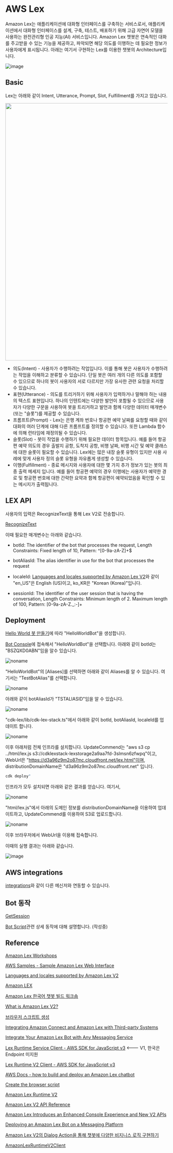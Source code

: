 # AWS Lex

Amazon Lex는 애플리케이션에 대화형 인터페이스를 구축하는 서비스로서, 애플리케이션에서 대화형 인터페이스를 설계, 구축, 테스트, 배포하기 위해 고급 자연어 모델을 사용하는 완전관리형 인공 지능(AI) 서비스입니다. Amazon Lex 챗봇은 연속적인 대화를 주고받을 수 있는 기능을 제공하고, 파악되면 해당 의도를 이행하는 데 필요한 정보가 사용자에게 표시됩니다. 아래는 여기서 구현하는 Lex를 이용한 챗봇의 Architecture입니다.

![image](https://user-images.githubusercontent.com/52392004/223068742-b90a6907-4313-4142-b343-22915621023f.png)


## Basic

Lex는 아래와 같이 Intent, Utterance, Prompt, Slot, Fulfillment를 가지고 있습니다. 

<img src="https://user-images.githubusercontent.com/52392004/218343904-386e6061-3882-4765-81a5-9ef7237628bd.png" width="800">

- 의도(Intent) - 사용자가 수행하려는 작업입니다. 이를 통해 봇은 사용자가 수행하려는 작업을 이해하고 분류할 수 있습니다. 단일 봇은 여러 개의 다른 의도를 포함할 수 있으므로 하나의 봇이 사용자의 서로 다르지만 가장 유사한 관련 요청을 처리할 수 있습니다.
- 표현(Utterance) - 의도를 트리거하기 위해 사용자가 입력하거나 말해야 하는 내용의 텍스트 표현입니다. 하나의 인텐트에는 다양한 발언이 포함될 수 있으므로 사용자가 다양한 구문을 사용하여 봇을 트리거하고 발언과 함께 다양한 데이터 매개변수(또는 "슬롯")를 제공할 수 있습니다.
- 프롬프트(Prompt) - Lex는 은행 계좌 번호나 항공편 예약 날짜를 요청할 때와 같이 대화의 여러 단계에 대해 다른 프롬프트를 정의할 수 있습니다. 또한 Lambda 함수에 의해 런타임에 재정의될 수 있습니다.
- 슬롯(Slot) - 봇이 작업을 수행하기 위해 필요한 데이터 항목입니다. 예를 들어 항공편 예약 의도의 경우 출발지 공항, 도착지 공항, 비행 날짜, 비행 시간 및 예약 클래스에 대한 슬롯이 필요할 수 있습니다. Lex에는 많은 내장 슬롯 유형이 있지만 사용 사례에 맞게 사용자 정의 슬롯 유형을 자유롭게 생성할 수 있습니다.
- 이행(Fulfillment) - 종료 메시지와 사용자에 대한 몇 가지 추가 정보가 있는 봇의 최종 출력 메세지 입니다. 예를 들어 항공편 예약의 경우 이행에는 사용자가 예약한 경로 및 항공편 번호에 대한 간략한 요약과 함께 항공편이 예약되었음을 확인할 수 있는 메시지가 출력됩니다.

## LEX API

사용자의 입력은 RecognizeText을 통해 Lex V2로 전송합니다.

[RecognizeText](https://docs.aws.amazon.com/lexv2/latest/APIReference/API_runtime_RecognizeText.html)

이때 필요한 매개변수는 아래와 같습니다. 

- botId: The identifier of the bot that processes the request, Length Constraints: Fixed length of 10, Pattern: ^[0-9a-zA-Z]+$

- botAliasId: The alias identifier in use for the bot that processes the request

- localeId: [Languages and locales supported by Amazon Lex V2](https://docs.aws.amazon.com/lexv2/latest/dg/how-languages.html)와 같이 "en_US"은 English (US)이고, ko_KR은 "Korean (Korea)"입니다.

- sessionId: The identifier of the user session that is having the conversation, Length Constraints: Minimum length of 2. Maximum length of 100, Pattern: [0-9a-zA-Z._:-]+

## Deployment

[Hello World 봇 만들기](https://github.com/aws-samples/aws-ai-ml-workshop-kr/blob/master/aiservices/lex-korean-workshop/HelloWorldBot.md)에 따라 "HelloWorldBot"을 생성합니다.

[Bot Console](https://ap-northeast-2.console.aws.amazon.com/lexv2/home?region=ap-northeast-2#bots)에 접속해서 "HelloWorldBot"을 선택합니다. 아래와 같이 botId는 "BSZQXD0ABN"임을 알수 있습니다. 

![noname](https://user-images.githubusercontent.com/52392004/223062399-20861e92-0afb-43b6-bb33-8b10c8f2cee8.png)

"HelloWorldBot"의 [Aliases]를 선택하면 아래와 같이 Aliases를 알 수 있습니다. 여기서는 "TestBotAlias"를 선택합니다. 

![noname](https://user-images.githubusercontent.com/52392004/223062755-28f9f6dc-0e25-4117-9c75-4cea2221e9d5.png)

아래와 같이 botAliasId가 "TSTALIASID"임을 알 수 있습니다.

![noname](https://user-images.githubusercontent.com/52392004/223063139-8b3c78df-fdf0-45b3-ba24-55b1ef33b8c4.png)


"cdk-lex/lib/cdk-lex-stack.ts"에서 아래와 같이 botId, botAliasId, localeId를 업데이트 합니다. 

![noname](https://user-images.githubusercontent.com/52392004/223064111-7bd6f9ae-745b-45df-9c1b-7d38d7351bec.png)

이후 아래처럼 전체 인프라를 설치합니다. UpdateCommend는 "aws s3 cp ../html/lex.js s3://cdklexstack-lexstorage2a9aa7fd-3slmsn6zfwpq"이고, WebUrl은 "https://d3a96z9m2o87mc.cloudfront.net/lex.html"이며, distributionDomainName은 "d3a96z9m2o87mc.cloudfront.net" 입니다. 

```java
cdk deploy"
```

인프라가 모두 설치되면 아래와 같은 결과를 얻습니다. 여기서, 

![noname](https://user-images.githubusercontent.com/52392004/223064980-59c3ea1b-3681-45d6-9a13-8631caf6f3d4.png)



"html/lex.js"에서 아래의 도메인 정보를 distributionDomainName을 이용하여 업데이트하고, UpdateCommend를 이용하여 S3로 업로드합니다.

![noname](https://user-images.githubusercontent.com/52392004/223065821-c3cb3b3d-b8ad-4cfa-a9a5-ac1d9065398e.png)

이후 브라우저에서 WebUrl을 이용해 접속합니다. 

이때의 실행 결과는 아래와 같습니다.

![image](https://user-images.githubusercontent.com/52392004/223067007-a74b18d3-9ba9-4280-99e0-b669f309b172.png)



## AWS integrations

[integrations](https://github.com/kyopark2014/aws-lex/blob/main/integrations.md)와 같이 다른 메신저와 연동할 수 있습니다. 

## Bot 동작

[GetSession](https://docs.aws.amazon.com/lex/latest/dg/API_runtime_GetSession.html)

[Bot Script](https://github.com/kyopark2014/aws-lex/blob/main/bot-script.md)관련 상세 동작에 대해 설명합니다. (작성중)

## Reference

[Amazon Lex Workshops](https://catalog.us-east-1.prod.workshops.aws/workshops/94f60d43-15b7-45f4-bbbc-17889ae64ea0/en-US)

[AWS Samples - Sample Amazon Lex Web Interface](https://github.com/aws-samples/aws-lex-web-ui)

[Languages and locales supported by Amazon Lex V2](https://docs.aws.amazon.com/lexv2/latest/dg/how-languages.html)


[Amazon LEX](https://github.com/rashimparmar/AWS-LEX)

[Amazon Lex 한국어 챗봇 빌드 워크숍](https://github.com/aws-samples/aws-ai-ml-workshop-kr/blob/master/aiservices/lex-korean-workshop/README.md)

[What is Amazon Lex V2?](https://docs.aws.amazon.com/lexv2/latest/dg/what-is.html)

[브라우저 스크립트 생성](https://docs.aws.amazon.com/ko_kr/sdk-for-javascript/v3/developer-guide/lex-bot-example-script.html)

[Integrating Amazon Connect and Amazon Lex with Third-party Systems](https://aws.amazon.com/ko/blogs/architecture/integrating-amazon-connect-and-amazon-lex-with-third-party-systems/)

[Integrate Your Amazon Lex Bot with Any Messaging Service](https://aws.amazon.com/ko/blogs/machine-learning/integrate-your-amazon-lex-bot-with-any-messaging-service/)

[Lex Runtime Service Client - AWS SDK for JavaScript v3](https://docs.aws.amazon.com/AWSJavaScriptSDK/v3/latest/clients/client-lex-runtime-service/index.html) <--- V1, 한국은 Endpoint 미지원

[Lex Runtime V2 Client - AWS SDK for JavaScript v3](https://docs.aws.amazon.com/AWSJavaScriptSDK/v3/latest/clients/client-lex-runtime-v2/index.html)

[AWS Docs - how to build and deploy an Amazon Lex chatbot](https://github.com/awsdocs/aws-doc-sdk-examples/blob/main/javascriptv3/example_code/cross-services/lex-bot/src/index.js)

[Create the browser script](https://docs.aws.amazon.com/sdk-for-javascript/v3/developer-guide/lex-bot-example-script.html)

[Amazon Lex Runtime V2](https://docs.aws.amazon.com/lexv2/latest/APIReference/API_Operations_Amazon_Lex_Runtime_V2.html)

[Amazon Lex V2 API Reference](https://docs.aws.amazon.com/lexv2/latest/APIReference/welcome.html)

[Amazon Lex Introduces an Enhanced Console Experience and New V2 APIs](https://aws.amazon.com/ko/blogs/aws/amazon-lex-enhanced-console-experience/)

[Deploying an Amazon Lex Bot on a Messaging Platform](https://docs.aws.amazon.com/lex/latest/dg/example1.html)

[Amazon Lex V2의 Dialog Action을 통해 챗봇에 다양한 비지니스 로직 구현하기](https://aws.amazon.com/ko/blogs/korea/amazon-lex-dialog-action/)

[AmazonLexRuntimeV2Client](https://docs.aws.amazon.com/sdkfornet/v3/apidocs/items/LexRuntimeV2/TLexRuntimeV2Client.html)
